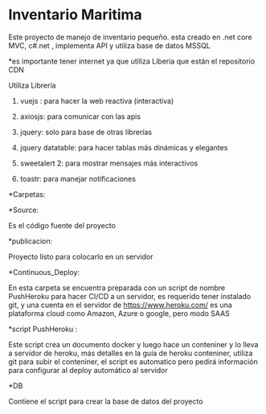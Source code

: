 # Inventario Maritima
Este proyecto de manejo de inventario pequeño.
esta creado en .net core MVC, c#.net , implementa API y utiliza base de datos MSSQL
 

*es importante tener internet ya que utiliza Liberia que están el repositorio CDN 

Utiliza Librería 

1. vuejs : para hacer la web reactiva (interactiva) 

2. axiosjs: para comunicar con las apis 

3. jquery: solo para base de otras librerías 

4. jquery datatable: para hacer tablas más dinámicas y elegantes 

5. sweetalert 2: para mostrar mensajes más interactivos 

6. toastr: para manejar notificaciones  

*Carpetas: 

*Source:  

Es el código fuente del proyecto 

*publicacion:  

Proyecto listo para colocarlo en un servidor 

*Continuous_Deploy: 

  En esta carpeta se encuentra preparada con un script de nombre PushHeroku para hacer CI/CD a un servidor, es requerido tener instalado git, y una cuenta en el servidor de https://www.heroku.com/ es una plataforma cloud como Amazon, Azure o google, pero modo SAAS   

*script PushHeroku :  

Este script crea un documento docker y luego hace un conteniner y lo lleva a servidor de heroku, más detalles en la guía de heroku conteniner, utiliza git para subir el conteniner, el script es automatico pero pedirá información para configurar al deploy automático al servidor 

 *DB 

Contiene el script para crear la base de datos del proyecto 

 